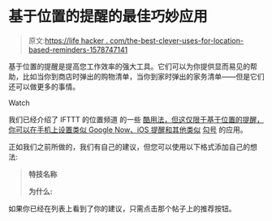 # 基于位置的提醒的最佳巧妙应用

> 原文:[https://life hacker . com/the-best-clever-uses-for-location-based-reminders-1578747141](https://lifehacker.com/the-best-clever-uses-for-location-based-reminders-1578747141)

基于位置的提醒是提高您工作效率的强大工具。它们可以为你提供显而易见的帮助，比如当你到商店时弹出的购物清单，当你到家时弹出的家务清单——但是它们还可以做更多的事情。

Watch

我们已经介绍了 IFTTT 的位置频道 的一些 [酷用法，但这仅限于基于位置的提醒，你可以在手机上设置类似 Google Now、iOS 提醒和其他类似](https://lifehacker.com/the-best-uses-for-ifttts-location-channel-1501356643) [勾号](http://lifehacker.com/checkmark-adds-lists-groups-and-more-to-its-location-1546399386) 的应用。

正如我们之前所做的，我们有自己的建议，但您可以使用以下格式添加自己的想法:

> **特技名称**
> 
> **为什么:**

如果你已经在列表上看到了你的建议，只需点击那个帖子上的推荐按钮。